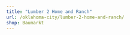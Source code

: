 ```yaml
---
title: "Lumber 2 Home and Ranch"
url: /oklahoma-city/lumber-2-home-and-ranch/
shop: Baumarkt
---
```

